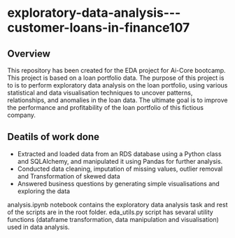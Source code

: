 # exploratory-data-analysis---customer-loans-in-finance107

## Overview
This repository has been created for the EDA project for Ai-Core bootcamp. This project is based on a loan portfolio data. The purpose of this project is to is to perform exploratory data analysis on the loan portfolio, using various statistical and data visualisation techniques to uncover patterns, relationships, and anomalies in the loan data. The ultimate goal is to improve the performance and profitability of the loan portfolio of this fictious company. 

## Deatils of work done 
- Extracted and loaded data from an RDS database using a Python class and SQLAlchemy, and manipulated it using Pandas for further analysis.
- Conducted data cleaning, imputation of missing values, outlier removal and Transformation of skewed data
- Answered business questions by generating simple visualisations and exploring the data

analysis.ipynb notebook contains the exploratory data analysis task and rest of the scripts are in the root folder. eda_utils.py script has sevaral utility functions (dataframe transformation, data manipulation and visualisation) used in data analysis. 


